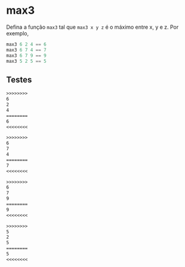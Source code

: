 # max3

Defina a função `max3` tal que `max3 x y z` é o máximo entre x, y e z. Por exemplo,

```hs
max3 6 2 4 == 6
max3 6 7 4 == 7
max3 6 7 9 == 9
max3 5 2 5 == 5
```

## Testes

```txt
>>>>>>>>
6
2
4
========
6
<<<<<<<<

>>>>>>>>
6
7
4
========
7
<<<<<<<<

>>>>>>>>
6
7
9
========
9
<<<<<<<<

>>>>>>>>
5
2
5
========
5
<<<<<<<<

```

